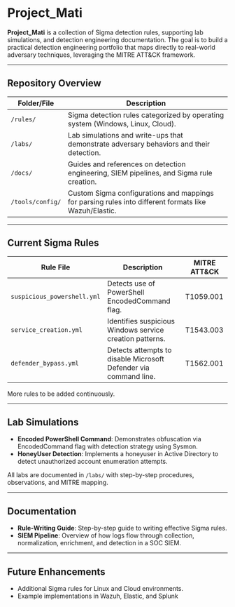 # Project_Mati

**Project_Mati** is a collection of Sigma detection rules, supporting lab simulations, and detection engineering documentation. The goal is to build a practical detection engineering portfolio that maps directly to real-world adversary techniques, leveraging the MITRE ATT&CK framework.

---

## **Repository Overview**

| Folder/File | Description |
|-------------|-------------|
| `/rules/` | Sigma detection rules categorized by operating system (Windows, Linux, Cloud). |
| `/labs/` | Lab simulations and write-ups that demonstrate adversary behaviors and their detection. |
| `/docs/` | Guides and references on detection engineering, SIEM pipelines, and Sigma rule creation. |
| `/tools/config/` | Custom Sigma configurations and mappings for parsing rules into different formats like Wazuh/Elastic. |

---

##  **Current Sigma Rules**

| Rule File | Description | MITRE ATT&CK |
|-----------|-------------|--------------|
| `suspicious_powershell.yml` | Detects use of PowerShell EncodedCommand flag. | T1059.001 |
| `service_creation.yml` | Identifies suspicious Windows service creation patterns. | T1543.003 |
| `defender_bypass.yml` | Detects attempts to disable Microsoft Defender via command line. | T1562.001 |

More rules to be added continuously.

---

## **Lab Simulations**

- **Encoded PowerShell Command**: Demonstrates obfuscation via EncodedCommand flag with detection strategy using Sysmon.
- **HoneyUser Detection**: Implements a honeyuser in Active Directory to detect unauthorized account enumeration attempts.
  
All labs are documented in `/labs/` with step-by-step procedures, observations, and MITRE mapping.

---

## **Documentation**

- **Rule-Writing Guide**: Step-by-step guide to writing effective Sigma rules.
- **SIEM Pipeline**: Overview of how logs flow through collection, normalization, enrichment, and detection in a SOC SIEM.

---

## **Future Enhancements**

- Additional Sigma rules for Linux and Cloud environments.
- Example implementations in Wazuh, Elastic, and Splunk
